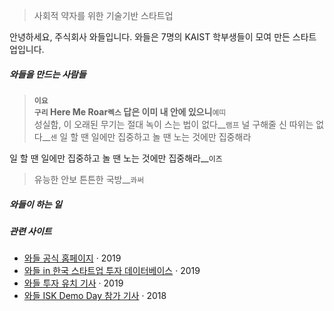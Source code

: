 > 사회적 약자를 위한 기술기반 스타트업

안녕하세요, 주식회사 와들입니다. 와들은 7명의 KAIST 학부생들이 모여 만든 스타트업입니다.

##### 와들을 만드는 사람들

> __`이요`  
> __`구리`
> Here Me Roar__`렉스`
> 답은 이미 내 안에 있으니__`예띠`  
> 성실함, 이 오래된 무기는 절대 녹이 스는 법이 없다__`램프`
> 널 구해줄 신 따위는 없다__`센`
> 일 할 땐 일에만 집중하고 놀 땐 노는 것에만 집중해라

일 할 땐 일에만 집중하고 놀 땐 노는 것에만 집중해라__`이즈`

> 유능한 안보 튼튼한 국방__`콰써`

##### 와들이 하는 일

##### 관련 사이트
- [와들 공식 홈페이지][1] · 2019
- [와들 in 한국 스타트업 투자 데이터베이스][2] · 2019
- [와들 투자 유치 기사][3] · 2019
- [와들 ISK Demo Day 참가 기사][4] · 2018

[1]: https://www.waddlelab.com/
[2]: https://thevc.kr/Waddle
[3]: https://www.venturesquare.net/785518
[4]: https://www.hankyung.com/it/article/201810296756j
